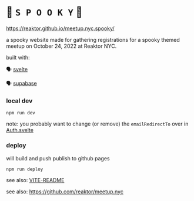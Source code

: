 # 👻 `S P O O K Y` 🎃

https://reaktor.github.io/meetup.nyc.spooky/

a spooky website made for gathering registrations for a spooky themed meetup on October 24, 2022 at Reaktor NYC.

built with:

🗣 [svelte](https://svelte.dev/)

🗣 [supabase](https://supabase.com/)

### local dev

`npm run dev`

note: you probably want to change (or remove) the `emailRedirectTo` over in [Auth.svelte](src/lib/Auth.svelte)

### deploy

will build and push publish to github pages

`npm run deploy`

see also: [VITE-README](VITE-README.md)

see also: https://github.com/reaktor/meetup.nyc
